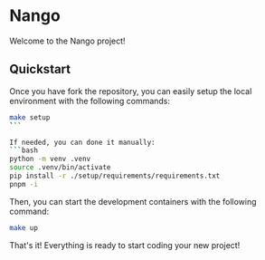 # Nango

Welcome to the Nango project!

## Quickstart

Once you have fork the repository, you can easily setup the local environment with the following commands:

```bash
make setup
̀```

If needed, you can done it manually:
```bash
python -m venv .venv
source .venv/bin/activate
pip install -r ./setup/requirements/requirements.txt
pnpm -i
```

Then, you can start the development containers with the following command:

```bash
make up
```

That's it! Everything is ready to start coding your new project!